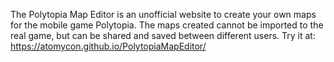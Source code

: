 The Polytopia Map Editor is an unofficial website to create your own maps for the mobile game Polytopia.
The maps created cannot be imported to the real game, but can be shared and saved between different users.
Try it at: https://atomycon.github.io/PolytopiaMapEditor/
